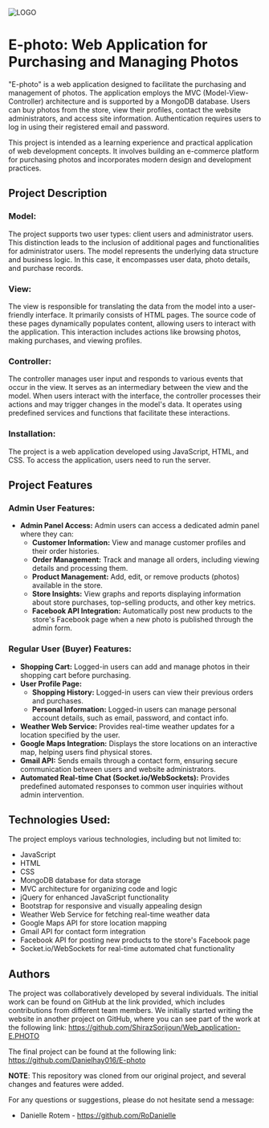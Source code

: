 ![LOGO](views/assets/img/logo3.jpg)

# E-photo: Web Application for Purchasing and Managing Photos

"E-photo" is a web application designed to facilitate the purchasing and management of photos. The application employs the MVC (Model-View-Controller) architecture and is supported by a MongoDB database. Users can buy photos from the store, view their profiles, contact the website administrators, and access site information. Authentication requires users to log in using their registered email and password.

This project is intended as a learning experience and practical application of web development concepts. It involves building an e-commerce platform for purchasing photos and incorporates modern design and development practices.

## Project Description

### **Model:**
The project supports two user types: client users and administrator users. This distinction leads to the inclusion of additional pages and functionalities for administrator users. The model represents the underlying data structure and business logic. In this case, it encompasses user data, photo details, and purchase records.

### **View:**
The view is responsible for translating the data from the model into a user-friendly interface. It primarily consists of HTML pages. The source code of these pages dynamically populates content, allowing users to interact with the application. This interaction includes actions like browsing photos, making purchases, and viewing profiles.

### **Controller:**
The controller manages user input and responds to various events that occur in the view. It serves as an intermediary between the view and the model. When users interact with the interface, the controller processes their actions and may trigger changes in the model's data. It operates using predefined services and functions that facilitate these interactions.

### **Installation:**
The project is a web application developed using JavaScript, HTML, and CSS. To access the application, users need to run the server.

## Project Features

### **Admin User Features:**
- **Admin Panel Access:** Admin users can access a dedicated admin panel where they can:
  - **Customer Information:** View and manage customer profiles and their order histories.
  - **Order Management:** Track and manage all orders, including viewing details and processing them.
  - **Product Management:** Add, edit, or remove products (photos) available in the store.
  - **Store Insights:** View graphs and reports displaying information about store purchases, top-selling products, and other key metrics.
  - **Facebook API Integration:** Automatically post new products to the store's Facebook page when a new photo is published through the admin form.

### **Regular User (Buyer) Features:**
- **Shopping Cart:** Logged-in users can add and manage photos in their shopping cart before purchasing.
- **User Profile Page:** 
  - **Shopping History:** Logged-in users can view their previous orders and purchases.
  - **Personal Information:** Logged-in users can manage personal account details, such as email, password, and contact info.
- **Weather Web Service:** Provides real-time weather updates for a location specified by the user.
- **Google Maps Integration:** Displays the store locations on an interactive map, helping users find physical stores.
- **Gmail API:** Sends emails through a contact form, ensuring secure communication between users and website administrators.
- **Automated Real-time Chat (Socket.io/WebSockets):** Provides predefined automated responses to common user inquiries without admin intervention.

## Technologies Used:
The project employs various technologies, including but not limited to:

- JavaScript
- HTML
- CSS
- MongoDB database for data storage
- MVC architecture for organizing code and logic
- jQuery for enhanced JavaScript functionality
- Bootstrap for responsive and visually appealing design
- Weather Web Service for fetching real-time weather data
- Google Maps API for store location mapping
- Gmail API for contact form integration
- Facebook API for posting new products to the store's Facebook page
- Socket.io/WebSockets for real-time automated chat functionality

## Authors
The project was collaboratively developed by several individuals. 
The initial work can be found on GitHub at the link provided, which includes contributions from different team members. 
We initially started writing the website in another project on GitHub, where you can see part of the work at the following link:
https://github.com/ShirazSorijoun/Web_application-E.PHOTO

The final project can be found at the following link:
https://github.com/Danielhay016/E-photo

**NOTE**: This repository was cloned from our original project, and several changes and features were added.

For any questions or suggestions, please do not hesitate send a message:

- Danielle Rotem - https://github.com/RoDanielle
